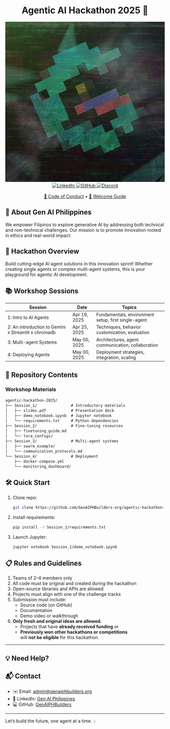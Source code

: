 <div align="center">
  <h1>Agentic AI Hackathon 2025 🚀</h1>
  
  <img src="484375722_122185705268255386_5486765374022898842_n.jpg" alt="Hackathon Banner" width="600" />
  
  <br/>
  
  <div>
    <a href="https://www.linkedin.com/company/gen-ai-philippines/?viewAsMember=true">
      <img src="https://img.shields.io/badge/LinkedIn-Gen_AI_Philippines-blue?style=flat-square&logo=linkedin" alt="LinkedIn">
    </a>
    <a href="https://github.com/GenAIPHBuilders-org">
      <img src="https://img.shields.io/badge/GitHub-GenAIPHBuilders-green?style=flat-square&logo=github" alt="GitHub">
    </a>
    <a href="[DISCORD_INVITE_LINK]">
      <img src="https://img.shields.io/badge/Discord-Community-purple?style=flat-square&logo=discord" alt="Discord">
    </a>
  </div>
  
  <br/>
  
  <div>
    <a href="./CODE_OF_CONDUCT.md">🤝 Code of Conduct</a> • 
    <a href="./WELCOME.md">👋 Welcome Guide</a>
  </div>
</div>

## 🌟 About Gen AI Philippines
We empower Filipinos to explore generative AI by addressing both technical and non-technical challenges. Our mission is to promote innovation rooted in ethics and real-world impact.

## 🎯 Hackathon Overview
Build cutting-edge AI agent solutions in this innovation sprint! Whether creating single agents or complex multi-agent systems, this is your playground for agentic AI development.

## 📚 Workshop Sessions

| Session | Date | Topics |
|---------|------|--------|
| 1: Intro to AI Agents | Apr 19, 2025 | Fundamentals, environment setup, first single-agent |
| 2: An introduction to Gemini x Streamlit x chromadb | Apr 25, 2025 | Techniques, behavior customization, evaluation |
| 3: Multi-agent Systems | May 00, 2025 | Architectures, agent communication, collaboration |
| 4: Deploying Agents | May 00, 2025 | Deployment strategies, integration, scaling |

## 📂 Repository Contents

### Workshop Materials
```
agentic-hackathon-2025/
├── Session_1/               # Introductory materials
│   ├── slides.pdf           # Presentation deck
│   ├── demo_notebook.ipynb  # Jupyter notebook
│   └── requirements.txt     # Python dependencies
├── Session_2/               # Fine-tuning resources
│   ├── finetuning_guide.md
│   └── lora_configs/
├── Session_3/               # Multi-agent systems
│   ├── swarm_example/
│   └── communication_protocols.md
└── Session_4/               # Deployment
    ├── docker-compose.yml
    └── monitoring_dashboard/
```

## 🛠️ Quick Start
1. Clone repo:
   ```bash
   git clone https://github.com/GenAIPHBuilders-org/agentic-hackathon-2025.git
   ```
2. Install requirements:
   ```bash
   pip install -r Session_1/requirements.txt
   ```
3. Launch Jupyter:
   ```bash
   jupyter notebook Session_1/demo_notebook.ipynb
   ```


## 📋 Rules and Guidelines  
1. Teams of 2–4 members only  
2. All code must be original and created during the hackathon  
3. Open-source libraries and APIs are allowed  
4. Projects must align with one of the challenge tracks  
5. Submission must include:
   - Source code (on GitHub)  
   - Documentation  
   - Demo video or walkthrough  
6. **Only fresh and original ideas are allowed.**  
   - Projects that have **already received funding** or  
   - **Previously won other hackathons or competitions**  
   will **not be eligible** for this hackathon.

---
   
## 💡 Need Help?
## 📬 Contact  

- ✉️ Email: [admin@genaiphbuilders.org](mailto:admin@genaiphbuilders.org)  
- 🔗 LinkedIn: [Gen AI Philippines](https://www.linkedin.com/company/gen-ai-philippines/?viewAsMember=true)  
- 💻 GitHub: [GenAIPHBuilders](https://github.com/GenAIPHBuilders-org)

---

Let’s build the future, one agent at a time. 💡
